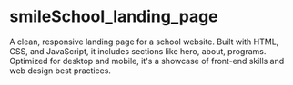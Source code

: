 # smileSchool_landing_page
A clean, responsive landing page for a school website. Built with HTML, CSS, and JavaScript, it includes sections like hero, about, programs. Optimized for desktop and mobile, it's a showcase of front-end skills and web design best practices.
